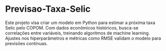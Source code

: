 # Previsao-Taxa-Selic
Este projeto visa criar um modelo em Python para estimar a próxima taxa Selic pelo COPOM. Com dados econômicos históricos, busca-se correlações entre variáveis, treinando algoritmos de machine learning. Ajustes nos hiperparâmetros e métricas como RMSE validam o modelo para previsões contínuas.

